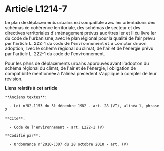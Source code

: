 # Article L1214-7

Le plan de déplacements urbains est compatible avec les orientations des schémas de cohérence territoriale, des schémas de
secteur et des directives territoriales d'aménagement prévus aux titres Ier et II du livre Ier du code de l'urbanisme, avec
le plan régional pour la qualité de l'air prévu par l'article L. 222-1 du code de l'environnement et, à compter de son
adoption, avec le schéma régional du climat, de l'air et de l'énergie prévu par l'article L. 222-1 du code de
l'environnement. 

Pour les plans de déplacements urbains approuvés avant l'adoption du schéma régional du climat, de l'air et de l'énergie,
l'obligation de compatibilité mentionnée à l'alinéa précédent s'applique à compter de leur révision.

**Liens relatifs à cet article**

	**Anciens textes**:

	  - Loi n°82-1153 du 30 décembre 1982 - art. 28 (VT), alinéa 1, phrase 2

	**Cite**:

	  - Code de l'environnement - art. L222-1 (V)

	**Codifié par**:

	  - Ordonnance n°2010-1307 du 28 octobre 2010 - art. (V)
